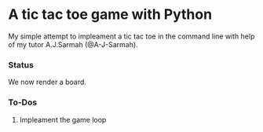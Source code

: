 # A tic tac toe game with Python
My simple attempt to impleament a tic tac toe in the command line with help of my tutor A.J.Sarmah (@A-J-Sarmah).

### Status 
We now render a board.

### To-Dos
1. Impleament the game loop
